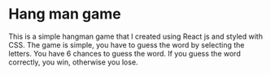 # Hang man game

This is a simple hangman game that I created using React js and styled with CSS. The game is simple, you have to guess the word by selecting the letters. You have 6 chances to guess the word. If you guess the word correctly, you win, otherwise you lose.

